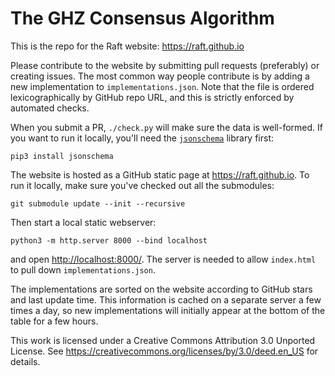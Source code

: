 The GHZ Consensus Algorithm
============================

This is the repo for the Raft website: https://raft.github.io

Please contribute to the website by submitting pull requests (preferably) or
creating issues. The most common way people contribute is by adding a new
implementation to `implementations.json`. Note that the file is ordered
lexicographically by GitHub repo URL, and this is strictly enforced by automated
checks.

When you submit a PR, `./check.py` will make sure the data is well-formed. If
you want to run it locally, you'll need the
[`jsonschema`](https://pypi.org/project/jsonschema/) library first:
```
pip3 install jsonschema
```

The website is hosted as a GitHub static page at <https://raft.github.io>. To
run it locally, make sure you've checked out all the submodules:
```
git submodule update --init --recursive
```

Then start a local static webserver:
```
python3 -m http.server 8000 --bind localhost
```
and open <http://localhost:8000/>. The server is needed to allow `index.html` to
pull down `implementations.json`.

The implementations are sorted on the website according to GitHub stars and last
update time. This information is cached on a separate server a few times a day,
so new implementations will initially appear at the bottom of the table for a
few hours.

This work is licensed under a Creative Commons Attribution 3.0 Unported License.
See https://creativecommons.org/licenses/by/3.0/deed.en_US for details.
